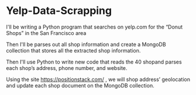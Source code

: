 # Yelp-Data-Scrapping
I'll be writing a Python program that searches on yelp.com for the “Donut Shops” in the San Francisco area
 
Then I'll be parses out all shop information and create a MongoDB collection that stores all the 
extracted shop information.
 
Then I'll use Python to write new code that reads the 40 shopand parses each  shop’s address, phone number, and website.
 
Using the site https://positionstack.com/ , we will shop address’ geolocation and update each shop document on the MongoDB collection.
